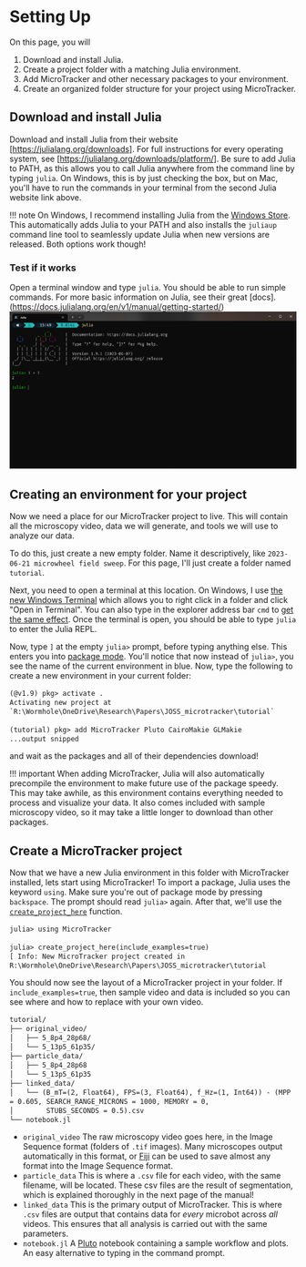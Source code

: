 # Setting Up
On this page, you will
1. Download and install Julia.
2. Create a project folder with a matching Julia environment.
3. Add MicroTracker and other necessary packages to your environment.
4. Create an organized folder structure for your project using MicroTracker.

## Download and install Julia
Download and install Julia from their website [https://julialang.org/downloads]. For full instructions for every operating system, see [https://julialang.org/downloads/platform/]. Be sure to add Julia to PATH, as this allows you to call Julia anywhere from the command line by typing `julia`. On Windows, this is by just checking the box, but on Mac, you'll have to run the commands in your terminal from the second Julia website link above.

!!! note
    On Windows, I recommend installing Julia from the [Windows Store](https://apps.microsoft.com/store/detail/julia/9NJNWW8PVKMN?hl=en-us&gl=us). This automatically adds Julia to your PATH and also installs the `juliaup` command line tool to seamlessly update Julia when new versions are released. Both options work though!

### Test if it works
Open a terminal window and type `julia`. You should be able to run simple commands. For more basic information on Julia, see their great [docs].(https://docs.julialang.org/en/v1/manual/getting-started/)
![image showing julia basics](assets/opening%20julia.png)

## Creating an environment for your project
Now we need a place for our MicroTracker project to live. This will contain all the microscopy video, data we will generate, and tools we will use to analyze our data.

To do this, just create a new empty folder. Name it descriptively, like `2023-06-21 microwheel field sweep`. For this page, I'll just create a folder named `tutorial`.

Next, you need to open a terminal at this location. On Windows, I use [the new Windows Terminal](https://apps.microsoft.com/store/detail/windows-terminal/9N0DX20HK701?hl=en-us&gl=us&rtc=1) which allows you to right click in a folder and click "Open in Terminal". You can also type in the explorer address bar `cmd` to [get the same effect](https://www.youtube.com/watch?v=JLqIkPfU_0U). Once the terminal is open, you should be able to type `julia` to enter the Julia REPL.

Now, type `]` at the empty `julia>` prompt, before typing anything else. This enters you into [package mode](https://docs.julialang.org/en/v1/stdlib/Pkg/). You'll notice that now instead of `julia>`, you see the name of the current environment in blue. Now, type the following to create a new environment in your current folder:

```julia-repl
(@v1.9) pkg> activate .
Activating new project at `R:\Wormhole\OneDrive\Research\Papers\JOSS_microtracker\tutorial`

(tutorial) pkg> add MicroTracker Pluto CairoMakie GLMakie
...output snipped
```

and wait as the packages and all of their dependencies download! 

!!! important 
    When adding MicroTracker, Julia will also automatically precompile the environment to make future use of the package speedy. This may take awhile, as this environment contains everything needed to process and visualize your data. It also comes included with sample microscopy video, so it may take a little longer to download than other packages.

## Create a MicroTracker project
Now that we have a new Julia environment in this folder with MicroTracker installed, lets start using MicroTracker! To import a package, Julia uses the keyword `using`. Make sure you're out of package mode by pressing `backspace`. The prompt should read `julia>` again. After that, we'll use the [`create_project_here`](@ref) function.

```julia-repl
julia> using MicroTracker

julia> create_project_here(include_examples=true)
[ Info: New MicroTracker project created in R:\Wormhole\OneDrive\Research\Papers\JOSS_microtracker\tutorial

```

You should now see the layout of a MicroTracker project in your folder. If `include_examples=true`, then sample video and data is included so you can see where and how to replace with your own video.

```
tutorial/
├── original_video/
│   ├── 5_8p4_28p68/
│   └── 5_13p5_61p35/
├── particle_data/
│   ├── 5_8p4_28p68
│   └── 5_13p5_61p35
├── linked_data/
│   └── (B_mT=(2, Float64), FPS=(3, Float64), f_Hz=(1, Int64)) - (MPP = 0.605, SEARCH_RANGE_MICRONS = 1000, MEMORY = 0,   
│        STUBS_SECONDS = 0.5).csv
└── notebook.jl
```

- `original_video` The raw microscopy video goes here, in the Image Sequence format (folders of `.tif` images). Many microscopes output automatically in this format, or [Fiji](https://imagej.net/software/fiji/) can be used to save almost any format into the Image Sequence format.
- `particle_data` This is where a `.csv` file for each video, with the same filename, will be located. These csv files are the result of segmentation, which is explained thoroughly in the next page of the manual!
- `linked_data` This is the primary output of MicroTracker. This is where `.csv` files are output that contains data for *every* microbot across *all* videos. This ensures that all analysis is carried out with the same parameters.
- `notebook.jl` A [Pluto](https://github.com/fonsp/Pluto.jl) notebook containing a sample workflow and plots. An easy alternative to typing in the command prompt.